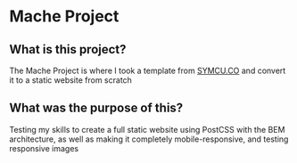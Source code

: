 # Mache Project

## What is this project?

The Mache Project is where I took a template from [SYMCU.CO](https://symu.co/) and convert it to a static website from scratch

## What was the purpose of this?

Testing my skills to create a full static website using PostCSS with the BEM architecture, 
as well as making it completely mobile-responsive, and testing responsive images
